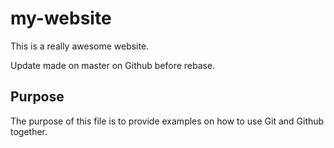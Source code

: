 # my-website

This is a really awesome website.

Update made on master on Github before rebase.

## Purpose

The purpose of this file is to provide examples on how to use Git and Github together.
